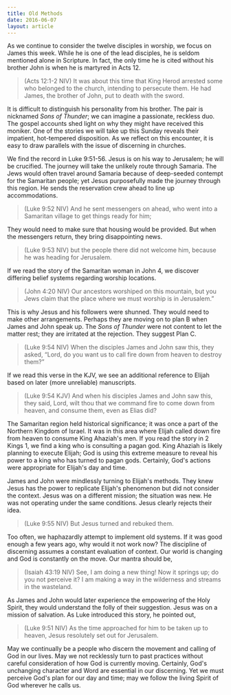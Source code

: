 ```yaml
---
title: Old Methods
date: 2016-06-07
layout: article
---
```

 
As we continue to consider the twelve disciples in worship, we focus on James this week. While he is one of the lead disciples, he is seldom mentioned alone in Scripture. In fact, the only time he is cited without his brother John is when he is martyred in Acts 12.

>(Acts 12:1-2 NIV) It was about this time that King Herod arrested some who belonged to the church, intending to persecute them. He had James, the brother of John, put to death with the sword.

It is difficult to distinguish his personality from his brother. The pair is nicknamed *Sons of Thunder*; we can imagine a passionate, reckless duo. The gospel accounts shed light on why they might have received this moniker. One of the stories we will take up this Sunday reveals their impatient, hot-tempered disposition. As we reflect on this encounter, it is easy to draw parallels with the issue of discerning in churches.

We find the record in Luke 9:51-56. Jesus is on his way to Jerusalem; he will be crucified. The journey will take the unlikely route through Samaria. The Jews would often travel around Samaria because of deep-seeded contempt for the Samaritan people; yet Jesus purposefully made the journey through this region. He sends the reservation crew ahead to line up accommodations. 

>(Luke 9:52 NIV) And he sent messengers on ahead, who went into a Samaritan village to get things ready for him;

They would need to make sure that housing would be provided. But when the messengers return, they bring disappointing news.

>(Luke 9:53 NIV) but the people there did not welcome him, because he was heading for Jerusalem.

If we read the story of the Samaritan woman in John 4, we discover differing belief systems regarding worship locations.

>(John 4:20 NIV) Our ancestors worshiped on this mountain, but you Jews claim that the place where we must worship is in Jerusalem.”

This is why Jesus and his followers were shunned. They would need to make other arrangements. Perhaps they are moving on to plan B when James and John speak up. The *Sons of Thunder* were not content to let the matter rest; they are irritated at the rejection. They suggest Plan C. 

>(Luke 9:54 NIV) When the disciples James and John saw this, they asked, “Lord, do you want us to call fire down from heaven to destroy them?”

If we read this verse in the KJV, we see an additional reference to Elijah based on later (more unreliable) manuscripts.

>(Luke 9:54 KJV) And when his disciples James and John saw this, they said, Lord, wilt thou that we command fire to come down from heaven, and consume them, even as Elias did?

The Samaritan region held historical significance; it was once a part of the Northern Kingdom of Israel. It was in this area where Elijah called down fire from heaven to consume King Ahaziah's men. If you read the story in 2 Kings 1, we find a king who is consulting a pagan god. King Ahaziah is likely planning to execute Elijah; God is using this extreme measure to reveal his power to a king who has turned to pagan gods. Certainly, God's actions were appropriate for Elijah's day and time.

James and John were mindlessly turning to Elijah's methods. They knew Jesus has the power to replicate Elijah's phenomenon but did not consider the context. Jesus was on a different mission; the situation was new. He was not operating under the same conditions. Jesus clearly rejects their idea.

>(Luke 9:55 NIV) But Jesus turned and rebuked them.

Too often, we haphazardly attempt to implement old systems. If it was good enough a few years ago, why would it not work now? The discipline of discerning assumes a constant evaluation of context. Our world is changing and God is constantly on the move. Our mantra should be,

>(Isaiah 43:19 NIV) See, I am doing a new thing! Now it springs up; do you not perceive it? I am making a way in the wilderness and streams in the wasteland.

As James and John would later experience the empowering of the Holy Spirit, they would understand the folly of their suggestion. Jesus was on a mission of salvation. As Luke introduced this story, he pointed out,

>(Luke 9:51 NIV) As the time approached for him to be taken up to heaven, Jesus resolutely set out for Jerusalem.

May we continually be a people who discern the movement and calling of God in our lives. May we not recklessly turn to past practices without careful consideration of how God is currently moving. Certainly, God's unchanging character and Word are essential in our discerning. Yet we must perceive God's plan for our day and time; may we follow the living Spirit of God wherever he calls us.
